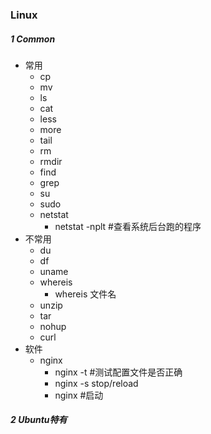 ### Linux

##### 1 Common

- 常用
  - cp
  - mv
  - ls
  - cat
  - less
  - more
  - tail
  - rm
  - rmdir
  - find
  - grep
  - su
  - sudo
  - netstat 
    - netstat -nplt #查看系统后台跑的程序
- 不常用
  - du
  - df
  - uname
  - whereis
    - whereis 文件名
  - unzip
  - tar
  - nohup
  - curl
- 软件
  - nginx
    - nginx -t #测试配置文件是否正确
    - nginx -s stop/reload
    - nginx #启动

##### 2 Ubuntu特有